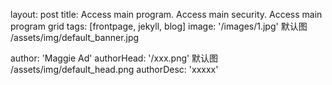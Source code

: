 layout: post
title: Access main program. Access main security. Access main program grid
tags: [frontpage, jekyll, blog]
image: '/images/1.jpg' 默认图 /assets/img/default_banner.jpg

author: 'Maggie Ad'
authorHead: '/xxx.png' 默认图 /assets/img/default_head.png
authorDesc: 'xxxxx'
